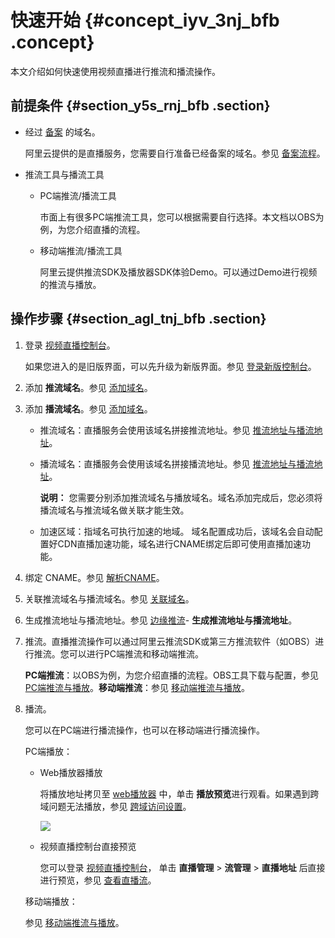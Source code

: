 # 快速开始 {#concept_iyv_3nj_bfb .concept}

本文介绍如何快速使用视频直播进行推流和播流操作。

## 前提条件 {#section_y5s_rnj_bfb .section}

-   经过 [备案](https://beian.aliyun.com/?spm=5176.2020520137.103.3.666e9119uit1Ms) 的域名。

    阿里云提供的是直播服务，您需要自行准备已经备案的域名。参见 [备案流程](https://beian.aliyun.com/?spm=5176.7991389.416540.19.27md0N)。


-   推流工具与播流工具
    -   PC端推流/播流工具

        市面上有很多PC端推流工具，您可以根据需要自行选择。本文档以OBS为例，为您介绍直播的流程。

    -   移动端推流/播流工具

        阿里云提供推流SDK及播放器SDK体验Demo。可以通过Demo进行视频的推流与播放。


## 操作步骤 {#section_agl_tnj_bfb .section}

1.  登录 [视频直播控制台](https://live.console.aliyun.com/?spm=5176.2020520107.1001.38.719a8383swVAvA#/live/domains)。

    如果您进入的是旧版界面，可以先升级为新版界面。参见 [登录新版控制台](https://help.aliyun.com/document_detail/84743.html?spm=a2c4g.11186623.6.601.I8O68r#%E7%99%BB%E5%BD%95%E6%96%B0%E7%89%88%E6%8E%A7%E5%88%B6%E5%8F%B0)。

2.  添加 **推流域名**。参见 [添加域名](https://help.aliyun.com/document_detail/84922.html?spm=a2c4g.11186623.6.605.XMxSMQ#%E6%B7%BB%E5%8A%A0%E5%9F%9F%E5%90%8D)。
3.  添加 **播流域名**。参见 [添加域名](https://help.aliyun.com/document_detail/84922.html?spm=a2c4g.11186623.6.605.XMxSMQ#%E6%B7%BB%E5%8A%A0%E5%9F%9F%E5%90%8D)。

    -   推流域名：直播服务会使用该域名拼接推流地址。参见 [推流地址与播流地址](https://help.aliyun.com/document_detail/87396.html)。
    -   播流域名：直播服务会使用该域名拼接播流地址。参见 [推流地址与播流地址](https://help.aliyun.com/document_detail/87396.html)。

        **说明：** 您需要分别添加推流域名与播放域名。域名添加完成后，您必须将播流域名与推流域名做关联才能生效。

    -   加速区域：指域名可执行加速的地域。
    域名配置成功后，该域名会自动配置好CDN直播加速功能，域名进行CNAME绑定后即可使用直播加速功能。

4.  绑定 CNAME。参见 [解析CNAME](https://help.aliyun.com/document_detail/84929.html)。
5.  关联推流域名与播流域名。参见 [关联域名](https://help.aliyun.com/document_detail/84922.html?spm=a2c4g.11186623.6.605.1ypcQG#%E5%85%B3%E8%81%94%E5%9F%9F%E5%90%8D)。
6.  生成推流地址与播流地址。参见 [边缘推流](https://help.aliyun.com/document_detail/84746.html)- **生成推流地址与播流地址**。
7.  推流。直播推流操作可以通过阿里云推流SDK或第三方推流软件（如OBS）进行推流。您可以进行PC端推流和移动端推流。

    **PC端推流**：以OBS为例，为您介绍直播的流程。OBS工具下载与配置，参见 [PC端推流与播放](https://help.aliyun.com/document_detail/85786.html)。**移动端推流**：参见 [移动端推流与播放](https://help.aliyun.com/document_detail/86335.html)。

8.  播流。

    您可以在PC端进行播流操作，也可以在移动端进行播流操作。

    PC端播放：

    -   Web播放器播放

        将播放地址拷贝至 [web播放器](https://player.alicdn.com/aliplayer/setting/setting.html) 中，单击 **播放预览**进行观看。如果遇到跨域问题无法播放，参见 [跨域访问设置](https://help.aliyun.com/document_detail/62950.html)。

        ![](http://static-aliyun-doc.oss-cn-hangzhou.aliyuncs.com/assets/img/20687/153914350811512_zh-CN.png)

    -   视频直播控制台直接预览

        您可以登录 [视频直播控制台](https://live.console.aliyun.com/?spm=a2c4g.11186623.2.19.5c9b2853O7ygFB#/live/domains)， 单击 **直播管理** \> **流管理** \> **直播地址** 后直接进行预览，参见 [查看直播流](https://help.aliyun.com/document_detail/84945.html?spm=a2c4g.11186623.2.20.5c9b2853O7ygFB)。

    移动端播放：

    参见 [移动端推流与播放](https://help.aliyun.com/document_detail/86335.html?spm=a2c4g.11186623.2.22.5c9b2853O7ygFB)。


